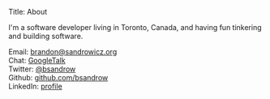 Title: About

I'm a software developer living in Toronto, Canada, and having fun tinkering
and building software. 

<div id="social-widget">
    <div>
        <span class="title">Email:</span>
        <span class="link"><a href="mailto:brandon@sandrowicz.org">brandon@sandrowicz.org</a></span>    
    </div>
    <div>
        <span class="title">Chat:</span>
        <span class="link"><a href="gtalk:chat?jid=brandon@sandrowicz.org">GoogleTalk</a></span>    
    </div>
    <div>
        <span class="title">Twitter:</span>
        <span class="link"><a href="https://twitter.com/bsandrow">@bsandrow</a></span>
    </div>
    <div>
        <span class="title">Github:</span>
        <span class="link"><a href="https://github.com/bsandrow">github.com/bsandrow</a></span>    
    </div>
    <div>
        <span class="title">LinkedIn:</span>
        <span class="link"><a href="http://www.linkedin.com/pub/brandon-sandrowicz/20/689/863">profile</a></span>    
    </div>
</div>

